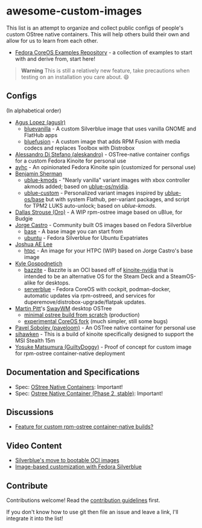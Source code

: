 # awesome-custom-images

This list is an attempt to organize and collect public configs of people's custom OStree native containers.
This will help others build their own and allow for us to learn from each other.

- [Fedora CoreOS Examples Repository](https://github.com/miabbott/coreos-layering-examples) - a collection of examples to start with and derive from, start here!

> **Warning**
> This is still a relatively new feature, take precautions when testing on an installation you care about. :smile:

## Configs

(In alphabetical order)

- [Agus Lopez (aguslr)](https://github.com/aguslr)
     - [bluevanilla](https://github.com/aguslr/bluevanilla) - A custom Silverblue image that uses vanilla GNOME and FlatHub apps
     - [bluefusion](https://github.com/aguslr/bluefusion) - A custom image that adds RPM Fusion with media codecs and replaces Toolbox with Distrobox
- [Alessandro Di Stefano (aleskandro)](https://github.com/aleskandro/my-ostree-config) - OSTree-native container configs for a custom Fedora Kinoite for personal use
- [ayhc](https://github.com/ayhc/cerulean) - An opinionated Fedora Kinoite spin (customized for personal use)
- [Benjamin Sherman](https://github.com/bsherman)
  - [ublue-kmods](https://github.com/bsherman/ublue-kmods) - "Nearly vanilla" variant images with xbox controller akmods added; based on [ublue-os/nvidia](https://github.com/ublue-os/nvidia).
  - [ublue-custom](https://github.com/bsherman/ublue-custom) - Personalized variant images inspired by [ublue-os/base](https://github.com/ublue-os/base) but with system Flathub, per-variant packages, and script for TPM2 LUKS auto-unlock; based on *ublue-kmods*.
- [Dallas Strouse (Oro)](https://github.com/orowith2os/uBlue-Budgie) - A WIP rpm-ostree image based on uBlue, for Budgie
- [Jorge Castro](https://github.com/ublue-os) - Community built OS images based on Fedora Silverblue
  - [base](https://github.com/ublue-os/base) - A base image you can start from
  - [ubuntu](https://github.com/ublue-os/ubuntu) - Fedora Silverblue for Ubuntu Expatriates
- [Joshua AE Lee](https://github.com/10leej/)
  - [htpc](https://github.com/10leej/htpc/) - An image for your HTPC (WIP) based on Jorge Castro's base image
- [Kyle Gospodnetich](https://github.com/KyleGospo)
  - [bazzite](https://github.com/ublue-os/bazzite) - Bazzite is an OCI based off of [kinoite-nvidia](https://github.com/ublue-os/nvidia) that is intended to be an alternative OS for the Steam Deck and a SteamOS-alike for desktops.
  - [serverblue](https://github.com/KyleGospo/serverblue) - Fedora CoreOS with cockpit, podman-docker, automatic updates via rpm-ostreed, and services for duperemove/distrobox-upgrade/flatpak updates.
- [Martin Pitt](https://github.com/martinpitt)'s [SwayWM](https://swaywm.org/) desktop OSTree
     - [minimal ostree build from scratch](https://github.com/martinpitt/ostree-pitti-workstation) (production)
     - [experimental CoreOS fork](https://github.com/martinpitt/pitti-workstation-oci) (much simpler, still some bugs)
- [Pavel Sobolev (paveloom)](https://github.com/paveloom-d/paveloom-os) - An OSTree native container for personal use
- [sihawken](https://github.com/sihawken/kinoite-msi-stealth-15m) - This is a build of kinoite specifically designed to support the MSI Stealth 15m
- [Yosuke Matsumura (GuiltyDoggy)](https://github.com/GuiltyDoggy/ostree-container) - Proof of concept for custom image for rpm-ostree container-native deployment

## Documentation and Specifications

- Spec: [OStree Native Containers](https://fedoraproject.org/wiki/Changes/OstreeNativeContainer): Important!
- Spec: [Ostree Native Container (Phase 2, stable)](https://fedoraproject.org/wiki/Changes/OstreeNativeContainerStable): Important!

## Discussions

- [Feature for custom rpm-ostree container-native builds?](https://discussion.fedoraproject.org/t/feature-for-custom-rpm-ostree-container-native-builds/44480)

## Video Content

- [Silverblue's move to bootable OCI images](https://www.youtube.com/watch?v=X8h304Jp9N8)
- [Image-based customization with Fedora Silverblue](https://www.youtube.com/watch?v=9xO4w-w8mzg)

## Contribute

Contributions welcome! Read the [contribution guidelines](contributing.md) first.

If you don't know how to use git then file an issue and leave a link, I'll integrate it into the list!

